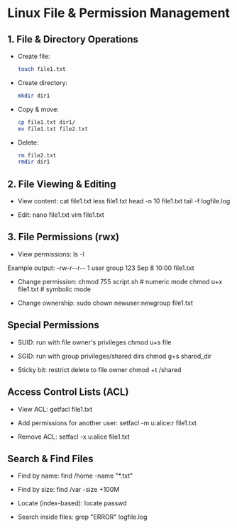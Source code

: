 # Linux File & Permission Management

## 1. File & Directory Operations
- Create file:  
  ```bash
  touch file1.txt

- Create directory:
  ```bash
  mkdir dir1

- Copy & move:
  ```bash
  cp file1.txt dir1/
  mv file1.txt file2.txt

- Delete:
  ```bash
  rm file2.txt
  rmdir dir1

## 2. File Viewing & Editing
- View content:
cat file1.txt
less file1.txt
head -n 10 file1.txt
tail -f logfile.log

- Edit:
nano file1.txt
vim file1.txt

## 3. File Permissions (rwx)
- View permissions:
ls -l

Example output:
-rw-r--r-- 1 user group 123 Sep 8 10:00 file1.txt

- Change permission:
chmod 755 script.sh    # numeric mode
chmod u+x file1.txt    # symbolic mode

- Change ownership:
sudo chown newuser:newgroup file1.txt

## Special Permissions
- SUID: run with file owner's privileges
chmod u+s file

- SGID: run with group privileges/shared dirs
chmod g+s shared_dir

- Sticky bit: restrict delete to file owner
chmod +t /shared

## Access Control Lists (ACL)
- View ACL:
getfacl file1.txt

- Add permissions for another user:
setfacl -m u:alice:r file1.txt

- Remove ACL:
setfacl -x u:alice file1.txt

## Search & Find Files
- Find by name:
find /home -name "*.txt"

- Find by size:
find /var -size +100M

- Locate (index-based):
locate passwd

- Search inside files:
grep "ERROR" logfile.log

